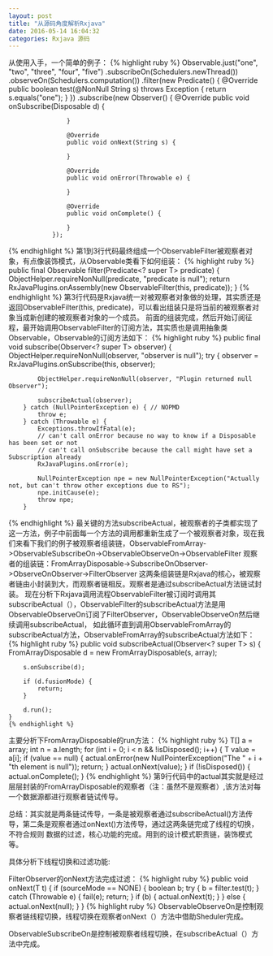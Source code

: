 ```yaml
---
layout: post
title: "从源码角度解析Rxjava"
date: 2016-05-14 16:04:32
categories: Rxjava 源码
---
```

从使用入手，一个简单的例子：
{% highlight ruby %}
Observable.just("one", "two", "three", "four", "five")
                .subscribeOn(Schedulers.newThread())
                .observeOn(Schedulers.computation())
                .filter(new Predicate<String>() {
                    @Override
                    public boolean test(@NonNull String s) throws Exception {
                        return s.equals("one");
                    }
                })
                .subscribe(new Observer<String>() {
                    @Override
                    public void onSubscribe(Disposable d) {

                    }

                    @Override
                    public void onNext(String s) {

                    }

                    @Override
                    public void onError(Throwable e) {

                    }

                    @Override
                    public void onComplete() {

                    }
                });
{% endhighlight %}
第1到3行代码最终组成一个ObservableFilter被观察者对象，有点像装饰模式，从Observable类看下如何组装：
{% highlight ruby %}
    public final Observable<T> filter(Predicate<? super T> predicate) {
        ObjectHelper.requireNonNull(predicate, "predicate is null");
        return RxJavaPlugins.onAssembly(new ObservableFilter<T>(this, predicate));
    }
{% endhighlight %}
第3行代码是Rxjava统一对被观察者对象做的处理，其实质还是返回ObservableFilter<T>(this, predicate)，可以看出组装只是将当前的被观察者对象当成新创建的被观察者对象的一个成员。
前面的组装完成，然后开始订阅征程，最开始调用ObservableFilter的订阅方法，其实质也是调用抽象类Observable，Observable的订阅方法如下：
{% highlight ruby %}
public final void subscribe(Observer<? super T> observer) {
        ObjectHelper.requireNonNull(observer, "observer is null");
        try {
            observer = RxJavaPlugins.onSubscribe(this, observer);

            ObjectHelper.requireNonNull(observer, "Plugin returned null Observer");

            subscribeActual(observer);
        } catch (NullPointerException e) { // NOPMD
            throw e;
        } catch (Throwable e) {
            Exceptions.throwIfFatal(e);
            // can't call onError because no way to know if a Disposable has been set or not
            // can't call onSubscribe because the call might have set a Subscription already
            RxJavaPlugins.onError(e);

            NullPointerException npe = new NullPointerException("Actually not, but can't throw other exceptions due to RS");
            npe.initCause(e);
            throw npe;
        }
{% endhighlight %}
最关键的方法subscribeActual，被观察者的子类都实现了这一方法，例子中前面每一个方法的调用都重新生成了一个被观察者对象，现在我们来看下我们的例子被观察者组装链，ObservableFromArray->ObservableSubscribeOn->ObservableObserveOn->ObservableFilter
观察者的组装链：FromArrayDisposable->SubscribeOnObserver->ObserveOnObserver->FilterObserver
这两条组装链是Rxjava的核心，被观察者链由小封装到大，而观察者链相反。观察者是通过subscribeActual方法链试封装。
现在分析下Rxjava调用流程ObservableFilter被订阅时调用其subscribeActual（），ObservableFilter的subscribeActual方法是用ObservableObserveOn订阅了FilterObserver，ObservableObserveOn然后继续调用subscribeActual，
如此循环直到调用ObservableFromArray的subscribeActual方法，ObservableFromArray的subscribeActual方法如下：
{% highlight ruby %}
public void subscribeActual(Observer<? super T> s) {
        FromArrayDisposable<T> d = new FromArrayDisposable<T>(s, array);

        s.onSubscribe(d);

        if (d.fusionMode) {
            return;
        }

        d.run();
    }
    {% endhighlight %}
主要分析下FromArrayDisposable的run方法：
{% highlight ruby %}
            T[] a = array;
            int n = a.length;
        for (int i = 0; i < n && !isDisposed(); i++) {
                T value = a[i];
                if (value == null) {
                    actual.onError(new NullPointerException("The " + i + "th element is null"));
                    return;
                }
                actual.onNext(value);
            }
            if (!isDisposed()) {
                actual.onComplete();
            }
            {% endhighlight %}
第9行代码中的actual其实就是经过层层封装的FromArrayDisposable的观察者（注：虽然不是观察者）,该方法对每一个数据源都进行观察者链试传导。

总结：其实就是两条链试传导，一条是被观察者通过subscribeActual()方法传导，第二条是观察者通过onNext()方法传导，通过这两条链完成了线程的切换，不符合规则
数据的过滤，核心功能的完成。用到的设计模式职责链，装饰模式等。

具体分析下线程切换和过滤功能:
        
FilterObserver的onNext方法完成过滤：
{% highlight ruby %}
public void onNext(T t) {
            if (sourceMode == NONE) {
                boolean b;
                try {
                    b = filter.test(t);
                } catch (Throwable e) {
                    fail(e);
                    return;
                }
                if (b) {
                    actual.onNext(t);
                }
            } else {
                actual.onNext(null);
            }
        }
        {% highlight ruby %}
ObservableObserveOn是控制观察者链线程切换，线程切换在观察者onNext（）方法中借助Sheduler完成。

ObservableSubscribeOn是控制被观察者线程切换，在subscribeActual（）方法中完成。

